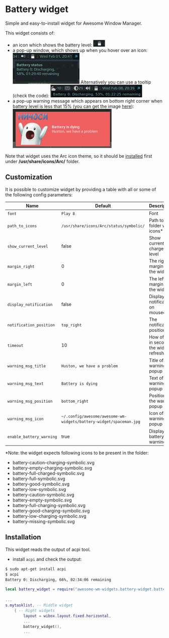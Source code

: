 # Battery widget

Simple and easy-to-install widget for Awesome Window Manager.

This widget consists of:

 - an icon which shows the battery level:
 ![Battery Widget](./bat-wid-1.png)
 - a pop-up window, which shows up when you hover over an icon:
 ![Battery Widget](./bat-wid-2.png)
 Alternatively you can use a tooltip (check the code):
 ![Battery Widget](./bat-wid-22.png)
 - a pop-up warning message which appears on bottom right corner when battery level is less that 15% (you can get the image [here](https://vk.com/images/stickers/1933/512.png)):
 ![Battery Widget](./bat-wid-3.png)

Note that widget uses the Arc icon theme, so it should be [installed](https://github.com/horst3180/arc-icon-theme#installation) first under **/usr/share/icons/Arc/** folder.

## Customization

It is possible to customize widget by providing a table with all or some of the following config parameters:

| Name                     | Default                                                            | Description                               |
|--------------------------|--------------------------------------------------------------------|-------------------------------------------|
| `font`                   | `Play 8`                                                           | Font                                      |
| `path_to_icons`          | `/usr/share/icons/Arc/status/symbolic/`                            | Path to the folder with icons*            |
| `show_current_level`     | false                                                              | Show current charge level                 |
| `margin_right`           | 0                                                                  | The right margin of the widget            |
| `margin_left`            | 0                                                                  | The left margin of the widget             |
| `display_notification`   | false                                                              | Display a notification on mouseover       |
| `notification_position`  | `top_right`                                                        | The notification position                 |
| `timeout`                | 10                                                                 | How often in seconds the widget refreshes |
| `warning_msg_title`      | `Huston, we have a problem`                                        | Title of the warning popup                |
| `warning_msg_text`       | `Battery is dying`                                                 | Text of the warning popup                 |
| `warning_msg_position`   | `bottom_right`                                                     | Position of the warning popup             |
| `warning_msg_icon`       | `~/.config/awesome/awesome-wm-widgets/battery-widget/spaceman.jpg` | Icon of the warning popup                 |
| `enable_battery_warning` | true                                                               | Display low battery warning               |

*Note: the widget expects following icons to be present in the folder:

 - battery-caution-charging-symbolic.svg
 - battery-empty-charging-symbolic.svg
 - battery-full-charged-symbolic.svg
 - battery-full-symbolic.svg
 - battery-good-symbolic.svg
 - battery-low-symbolic.svg
 - battery-caution-symbolic.svg
 - battery-empty-symbolic.svg
 - battery-full-charging-symbolic.svg
 - battery-good-charging-symbolic.svg
 - battery-low-charging-symbolic.svg
 - battery-missing-symbolic.svg

## Installation

This widget reads the output of acpi tool.

- install `acpi` and check the output:

```bash
$ sudo apt-get install acpi
$ acpi
Battery 0: Discharging, 66%, 02:34:06 remaining
```

```lua
local battery_widget = require("awesome-wm-widgets.battery-widget.battery")

...
s.mytasklist, -- Middle widget
	{ -- Right widgets
    	layout = wibox.layout.fixed.horizontal,
		...
		battery_widget(),
		...
```
